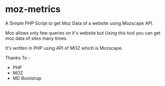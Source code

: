 # moz-metrics
A Simple PHP Script to get Moz Data of a website using Mozscape API.

Moz allows only few queries on it's website but Using this tool you can get moz data of sites many times.

It's written in PHP using API of MOZ which is Mozscape.

Thanks To - 
* PHP
* MOZ
* MD Bootstrap
